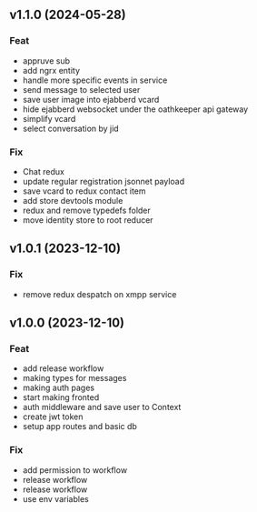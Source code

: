 ## v1.1.0 (2024-05-28)

### Feat

- appruve sub
- add ngrx entity
- handle more specific events in service
- send message to selected user
- save user image into ejabberd vcard
- hide ejabberd websocket under the oathkeeper api gateway
- simplify vcard
- select conversation by jid

### Fix

- Chat redux
- update regular registration jsonnet payload
- save vcard to redux contact item
- add store devtools module
- redux and remove typedefs folder
- move identity store to root reducer

## v1.0.1 (2023-12-10)

### Fix

- remove redux despatch on xmpp service

## v1.0.0 (2023-12-10)

### Feat

- add release workflow
- making types for messages
- making auth pages
- start making fronted
- auth middleware and save user to Context
- create jwt token
- setup app routes and basic db

### Fix

- add permission to workflow
- release workflow
- release workflow
- use env variables
